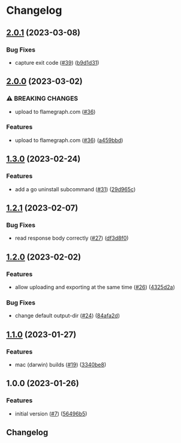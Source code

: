 # Changelog

## [2.0.1](https://github.com/pyroscope-io/ci/compare/v2.0.0...v2.0.1) (2023-03-08)


### Bug Fixes

* capture exit code ([#39](https://github.com/pyroscope-io/ci/issues/39)) ([b9d1d31](https://github.com/pyroscope-io/ci/commit/b9d1d315fc29085462379015cb0084ef44d38149))

## [2.0.0](https://github.com/pyroscope-io/ci/compare/v1.3.0...v2.0.0) (2023-03-02)


### ⚠ BREAKING CHANGES

* upload to flamegraph.com ([#36](https://github.com/pyroscope-io/ci/issues/36))

### Features

* upload to flamegraph.com ([#36](https://github.com/pyroscope-io/ci/issues/36)) ([a459bbd](https://github.com/pyroscope-io/ci/commit/a459bbd6ece982c409b670ccd0e1dd23b552dd3e))

## [1.3.0](https://github.com/pyroscope-io/ci/compare/v1.2.1...v1.3.0) (2023-02-24)


### Features

* add a go uninstall subcommand ([#31](https://github.com/pyroscope-io/ci/issues/31)) ([29d965c](https://github.com/pyroscope-io/ci/commit/29d965c6ec321b99e684d6797c0783a8ee110a43))

## [1.2.1](https://github.com/pyroscope-io/ci/compare/v1.2.0...v1.2.1) (2023-02-07)


### Bug Fixes

* read response body correctly ([#27](https://github.com/pyroscope-io/ci/issues/27)) ([df3d8f0](https://github.com/pyroscope-io/ci/commit/df3d8f05921cd800d757e62e554e7504436f3e83))

## [1.2.0](https://github.com/pyroscope-io/ci/compare/v1.1.0...v1.2.0) (2023-02-02)


### Features

* allow uploading and exporting at the same time ([#26](https://github.com/pyroscope-io/ci/issues/26)) ([4325d2a](https://github.com/pyroscope-io/ci/commit/4325d2a953c9908d7899af418325bec4b9bf64f6))


### Bug Fixes

* change default output-dir ([#24](https://github.com/pyroscope-io/ci/issues/24)) ([84afa2d](https://github.com/pyroscope-io/ci/commit/84afa2d9c232866d0cffc0a90892cb41f5ca23d9))

## [1.1.0](https://github.com/pyroscope-io/ci/compare/v1.0.0...v1.1.0) (2023-01-27)


### Features

* mac (darwin) builds ([#19](https://github.com/pyroscope-io/ci/issues/19)) ([3340be8](https://github.com/pyroscope-io/ci/commit/3340be81785f62aeab70026eaeb8c5fcd909ae8b))

## 1.0.0 (2023-01-26)


### Features

* initial version ([#7](https://github.com/pyroscope-io/ci/issues/7)) ([56496b5](https://github.com/pyroscope-io/ci/commit/56496b5f11fbb86b855eaf730c8f18d08207a5f4))

## Changelog
